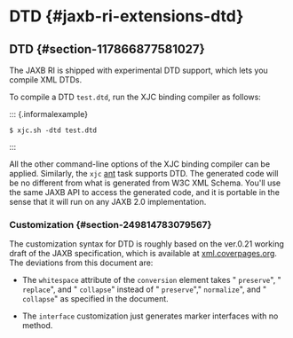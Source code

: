 DTD {#jaxb-ri-extensions-dtd}
===

DTD {#section-117866877581027}
---

The JAXB RI is shipped with experimental DTD support, which lets you
compile XML DTDs.

To compile a DTD `test.dtd`, run the XJC binding compiler as follows:

::: {.informalexample}
``` {.cli}
$ xjc.sh -dtd test.dtd
```
:::

All the other command-line options of the XJC binding compiler can be
applied. Similarly, the `xjc` [ant](http://jakarta.apache.org/ant/) task
supports DTD. The generated code will be no different from what is
generated from W3C XML Schema. You\'ll use the same JAXB API to access
the generated code, and it is portable in the sense that it will run on
any JAXB 2.0 implementation.

### Customization {#section-249814783079567}

The customization syntax for DTD is roughly based on the ver.0.21
working draft of the JAXB specification, which is available at
[xml.coverpages.org](http://xml.coverpages.org/jaxb0530spec.pdf). The
deviations from this document are:

-   The `whitespace` attribute of the `conversion` element takes \"
    `preserve`\", \" `replace`\", and \" `collapse`\" instead of \"
    `preserve`\",\" `normalize`\", and \" `collapse`\" as specified in
    the document.

-   The `interface` customization just generates marker interfaces with
    no method.

